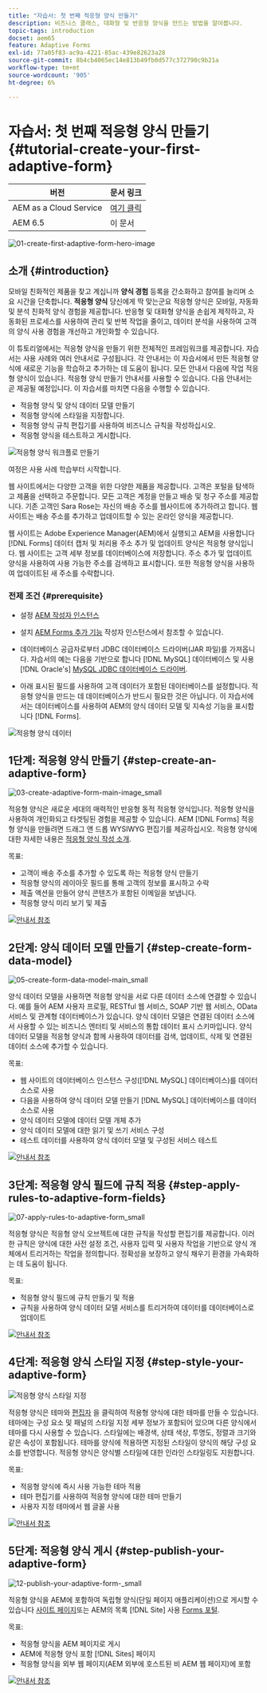 ```yaml
---
title: "자습서: 첫 번째 적응형 양식 만들기"
description: 비즈니스 클래스, 대화형 및 반응형 양식을 만드는 방법을 알아봅니다.
topic-tags: introduction
docset: aem65
feature: Adaptive Forms
exl-id: 77a05f83-ac9a-4221-85ac-439e82623a28
source-git-commit: 8b4cb4065ec14e813b49fb0d577c372790c9b21a
workflow-type: tm+mt
source-wordcount: '905'
ht-degree: 6%

---
```


# 자습서: 첫 번째 적응형 양식 만들기 {#tutorial-create-your-first-adaptive-form}

| 버전 | 문서 링크 |
| -------- | ---------------------------- |
| AEM as a Cloud Service | [여기 클릭](https://experienceleague.adobe.com/docs/experience-manager-cloud-service/content/forms/adaptive-forms-authoring/authoring-adaptive-forms-foundation-components/create-an-adaptive-form-on-forms-cs/creating-adaptive-form.html) |
| AEM 6.5 | 이 문서 |


![01-create-first-adaptive-form-hero-image](assets/01-create-first-adaptive-form-hero-image.png)

## 소개 {#introduction}

모바일 친화적인 제품을 찾고 계십니까 **양식 경험** 등록을 간소화하고 참여를 늘리며 소요 시간을 단축합니다. **적응형 양식** 당신에게 딱 맞는군요 적응형 양식은 모바일, 자동화 및 분석 친화적 양식 경험을 제공합니다. 반응형 및 대화형 양식을 손쉽게 제작하고, 자동화된 프로세스를 사용하여 관리 및 반복 작업을 줄이고, 데이터 분석을 사용하여 고객의 양식 사용 경험을 개선하고 개인화할 수 있습니다.

이 튜토리얼에서는 적응형 양식을 만들기 위한 전체적인 프레임워크를 제공합니다. 자습서는 사용 사례와 여러 안내서로 구성됩니다. 각 안내서는 이 자습서에서 만든 적응형 양식에 새로운 기능을 학습하고 추가하는 데 도움이 됩니다. 모든 안내서 다음에 작업 적응형 양식이 있습니다. 적응형 양식 만들기 안내서를 사용할 수 있습니다. 다음 안내서는 곧 제공될 예정입니다. 이 자습서를 마치면 다음을 수행할 수 있습니다.

* 적응형 양식 및 양식 데이터 모델 만들기
* 적응형 양식에 스타일을 지정합니다.
* 적응형 양식 규칙 편집기를 사용하여 비즈니스 규칙을 작성하십시오.
* 적응형 양식을 테스트하고 게시합니다.

![적응형 양식 워크플로 만들기](assets/create-daptive-form-workflow.png)

여정은 사용 사례 학습부터 시작합니다.

웹 사이트에서는 다양한 고객을 위한 다양한 제품을 제공합니다. 고객은 포털을 탐색하고 제품을 선택하고 주문합니다. 모든 고객은 계정을 만들고 배송 및 청구 주소를 제공합니다. 기존 고객인 Sara Rose는 자신의 배송 주소를 웹사이트에 추가하려고 합니다. 웹사이트는 배송 주소를 추가하고 업데이트할 수 있는 온라인 양식을 제공합니다.

웹 사이트는 Adobe Experience Manager(AEM)에서 실행되고 AEM을 사용합니다 [!DNL Forms] 데이터 캡처 및 처리용 주소 추가 및 업데이트 양식은 적응형 양식입니다. 웹 사이트는 고객 세부 정보를 데이터베이스에 저장합니다. 주소 추가 및 업데이트 양식을 사용하여 사용 가능한 주소를 검색하고 표시합니다. 또한 적응형 양식을 사용하여 업데이트된 새 주소를 수락합니다.

### 전제 조건 {#prerequisite}

* 설정 [AEM 작성자 인스턴스](https://experienceleague.adobe.com/docs/experience-manager-65/deploying/deploying/deploy.html#author-and-publish-installs)
* 설치 [AEM Forms 추가 기능](../../forms/using/installing-configuring-aem-forms-osgi.md) 작성자 인스턴스에서 참조할 수 있습니다.
* 데이터베이스 공급자로부터 JDBC 데이터베이스 드라이버(JAR 파일)를 가져옵니다. 자습서의 예는 다음을 기반으로 합니다 [!DNL MySQL] 데이터베이스 및 사용 [!DNL Oracle's] [MySQL JDBC 데이터베이스 드라이버](https://dev.mysql.com/downloads/connector/j/5.1.html).

* 아래 표시된 필드를 사용하여 고객 데이터가 포함된 데이터베이스를 설정합니다. 적응형 양식을 만드는 데 데이터베이스가 반드시 필요한 것은 아닙니다. 이 자습서에서는 데이터베이스를 사용하여 AEM의 양식 데이터 모델 및 지속성 기능을 표시합니다 [!DNL Forms].

![적응형 양식 데이터](assets/adaptiveformdata.png)

## 1단계: 적응형 양식 만들기 {#step-create-an-adaptive-form}

![03-create-adaptive-form-main-image_small](assets/03-create-adaptive-form-main-image_small.png)

적응형 양식은 새로운 세대의 매력적인 반응형 동적 적응형 양식입니다. 적응형 양식을 사용하여 개인화되고 타겟팅된 경험을 제공할 수 있습니다. AEM [!DNL Forms] 적응형 양식을 만들려면 드래그 앤 드롭 WYSIWYG 편집기를 제공하십시오. 적응형 양식에 대한 자세한 내용은 [적응형 양식 작성 소개](../../forms/using/introduction-forms-authoring.md).

목표:

* 고객이 배송 주소를 추가할 수 있도록 하는 적응형 양식 만들기
* 적응형 양식의 레이아웃 필드를 통해 고객의 정보를 표시하고 수락
* 제출 액션을 만들어 양식 콘텐츠가 포함된 이메일을 보냅니다.
* 적응형 양식 미리 보기 및 제출

[![안내서 참조](https://helpx.adobe.com/content/dam/help/en/marketing-cloud/how-to/digital-foundation/_jcr_content/main-pars/image_1250343773/see-the-guide-sm.png)](create-adaptive-form.md)

## 2단계: 양식 데이터 모델 만들기 {#step-create-form-data-model}

![05-create-form-data-model-main_small](assets/05-create-form-data-model-main_small.png)

양식 데이터 모델을 사용하면 적응형 양식을 서로 다른 데이터 소스에 연결할 수 있습니다. 예를 들어 AEM 사용자 프로필, RESTful 웹 서비스, SOAP 기반 웹 서비스, OData 서비스 및 관계형 데이터베이스가 있습니다. 양식 데이터 모델은 연결된 데이터 소스에서 사용할 수 있는 비즈니스 엔터티 및 서비스의 통합 데이터 표시 스키마입니다. 양식 데이터 모델을 적응형 양식과 함께 사용하여 데이터를 검색, 업데이트, 삭제 및 연결된 데이터 소스에 추가할 수 있습니다.

목표:

* 웹 사이트의 데이터베이스 인스턴스 구성([!DNL MySQL] 데이터베이스)를 데이터 소스로 사용
* 다음을 사용하여 양식 데이터 모델 만들기 [!DNL MySQL] 데이터베이스를 데이터 소스로 사용
* 양식 데이터 모델에 데이터 모델 개체 추가
* 양식 데이터 모델에 대한 읽기 및 쓰기 서비스 구성
* 테스트 데이터를 사용하여 양식 데이터 모델 및 구성된 서비스 테스트

[![안내서 참조](https://helpx.adobe.com/content/dam/help/en/marketing-cloud/how-to/digital-foundation/_jcr_content/main-pars/image_1250343773/see-the-guide-sm.png)](create-form-data-model.md)

## 3단계: 적응형 양식 필드에 규칙 적용 {#step-apply-rules-to-adaptive-form-fields}

![07-apply-rules-to-adaptive-form_small](assets/07-apply-rules-to-adaptive-form_small.png)

적응형 양식은 적응형 양식 오브젝트에 대한 규칙을 작성할 편집기를 제공합니다. 이러한 규칙은 양식에 대한 사전 설정 조건, 사용자 입력 및 사용자 작업을 기반으로 양식 개체에서 트리거하는 작업을 정의합니다. 정확성을 보장하고 양식 채우기 환경을 가속화하는 데 도움이 됩니다.

목표:

* 적응형 양식 필드에 규칙 만들기 및 적용
* 규칙을 사용하여 양식 데이터 모델 서비스를 트리거하여 데이터를 데이터베이스로 업데이트

[![안내서 참조](https://helpx.adobe.com/content/dam/help/en/marketing-cloud/how-to/digital-foundation/_jcr_content/main-pars/image_1250343773/see-the-guide-sm.png)](apply-rules-to-adaptive-form-fields.md)

## 4단계: 적응형 양식 스타일 지정 {#step-style-your-adaptive-form}

![적응형 양식 스타일 지정](/help/forms/using/assets/09-style-your-adaptive-form-small.png)

적응형 양식은 테마와 [편집자](../../forms/using/themes.md) 을 클릭하여 적용형 양식에 대한 테마를 만들 수 있습니다. 테마에는 구성 요소 및 패널의 스타일 지정 세부 정보가 포함되어 있으며 다른 양식에서 테마를 다시 사용할 수 있습니다. 스타일에는 배경색, 상태 색상, 투명도, 정렬과 크기와 같은 속성이 포함됩니다. 테마를 양식에 적용하면 지정된 스타일이 양식의 해당 구성 요소를 반영합니다. 적응형 양식은 양식별 스타일에 대한 인라인 스타일링도 지원합니다.

목표:

* 적응형 양식에 즉시 사용 가능한 테마 적용
* 테마 편집기를 사용하여 적응형 양식에 대한 테마 만들기
* 사용자 지정 테마에서 웹 글꼴 사용

[![안내서 참조](https://helpx.adobe.com/content/dam/help/en/marketing-cloud/how-to/digital-foundation/_jcr_content/main-pars/image_1250343773/see-the-guide-sm.png)](style-your-adaptive-form.md)

## 5단계: 적응형 양식 게시 {#step-publish-your-adaptive-form}

![12-publish-your-adaptive-form-_small](assets/12-publish-your-adaptive-form-_small.png)

적응형 양식을 AEM에 포함하여 독립형 양식(단일 페이지 애플리케이션)으로 게시할 수 있습니다 [사이트 페이지](/help/forms/using/embed-adaptive-form-aem-sites.md)또는 AEM의 목록 [!DNL Site] 사용 [Forms 포털](../../forms/using/introduction-publishing-forms.md).

목표:

* 적응형 양식을 AEM 페이지로 게시
* AEM에 적응형 양식 포함 [!DNL Sites] 페이지
* 적응형 양식을 외부 웹 페이지(AEM 외부에 호스트된 비 AEM 웹 페이지)에 포함

[![안내서 참조](https://helpx.adobe.com/content/dam/help/en/marketing-cloud/how-to/digital-foundation/_jcr_content/main-pars/image_1250343773/see-the-guide-sm.png)](publish-your-adaptive-form.md)
